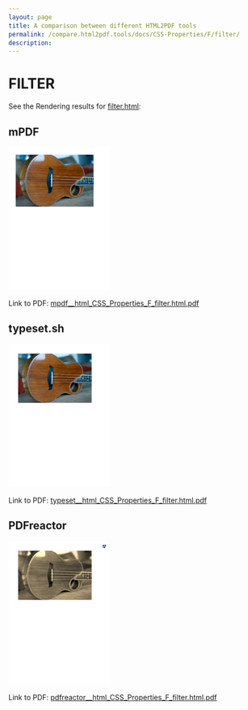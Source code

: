 ```yaml
---
layout: page
title: A comparison between different HTML2PDF tools
permalink: /compare.html2pdf.tools/docs/CSS-Properties/F/filter/
description: 
---
```


# FILTER

See the Rendering results for [filter.html](/html/CSS%20Properties/F/filter.html):

## mPDF
![](mpdf__html_CSS_Properties_F_filter.html.png) 

Link to PDF: [mpdf__html_CSS_Properties_F_filter.html.pdf](mpdf__html_CSS_Properties_F_filter.html.pdf)

## typeset.sh
![](typeset__html_CSS_Properties_F_filter.html.png) 

Link to PDF: [typeset__html_CSS_Properties_F_filter.html.pdf](typeset__html_CSS_Properties_F_filter.html.pdf)

## PDFreactor
![](pdfreactor__html_CSS_Properties_F_filter.html.png) 

Link to PDF: [pdfreactor__html_CSS_Properties_F_filter.html.pdf](pdfreactor__html_CSS_Properties_F_filter.html.pdf)
